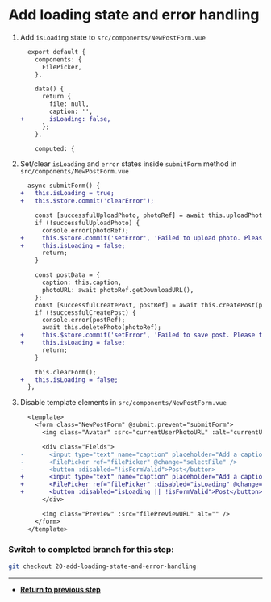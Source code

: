 # Add loading state and error handling

1. Add `isLoading` state to `src/components/NewPostForm.vue`

   ```diff
     export default {
       components: {
         FilePicker,
       },

       data() {
         return {
           file: null,
           caption: '',
   +       isLoading: false,
         };
       },

       computed: {
   ```

1. Set/clear `isLoading` and `error` states inside `submitForm` method in `src/components/NewPostForm.vue`

   ```diff
     async submitForm() {
   +   this.isLoading = true;
   +   this.$store.commit('clearError');

       const [successfulUploadPhoto, photoRef] = await this.uploadPhoto(this.file);
       if (!successfulUploadPhoto) {
         console.error(photoRef);
   +     this.$store.commit('setError', 'Failed to upload photo. Please try again.');
   +     this.isLoading = false;
         return;
       }

       const postData = {
         caption: this.caption,
         photoURL: await photoRef.getDownloadURL(),
       };
       const [successfulCreatePost, postRef] = await this.createPost(postData);
       if (!successfulCreatePost) {
         console.error(postRef);
         await this.deletePhoto(photoRef);
   +     this.$store.commit('setError', 'Failed to save post. Please try again.');
   +     this.isLoading = false;
         return;
       }

       this.clearForm();
   +   this.isLoading = false;
     },
   ```

1. Disable template elements in `src/components/NewPostForm.vue`

   ```diff
     <template>
       <form class="NewPostForm" @submit.prevent="submitForm">
         <img class="Avatar" :src="currentUserPhotoURL" :alt="currentUser?.displayName" />

         <div class="Fields">
   -       <input type="text" name="caption" placeholder="Add a caption..." v-model="caption" required />
   -       <FilePicker ref="filePicker" @change="selectFile" />
   -       <button :disabled="!isFormValid">Post</button>
   +       <input type="text" name="caption" placeholder="Add a caption..." :disabled="isLoading" v-model="caption" required />
   +       <FilePicker ref="filePicker" :disabled="isLoading" @change="selectFile" />
   +       <button :disabled="isLoading || !isFormValid">Post</button>
         </div>

         <img class="Preview" :src="filePreviewURL" alt="" />
       </form>
     </template>
   ```

### Switch to completed branch for this step:

```bash
git checkout 20-add-loading-state-and-error-handling
```

---

- [**Return to previous step**](19-secure-data-with-security-rules.md)
